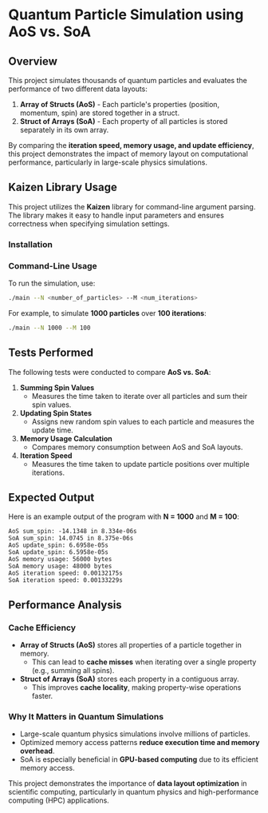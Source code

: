 # Quantum Particle Simulation using AoS vs. SoA

## Overview
This project simulates thousands of quantum particles and evaluates the performance of two different data layouts:

1. **Array of Structs (AoS)** - Each particle's properties (position, momentum, spin) are stored together in a struct.
2. **Struct of Arrays (SoA)** - Each property of all particles is stored separately in its own array.

By comparing the **iteration speed, memory usage, and update efficiency**, this project demonstrates the impact of memory layout on computational performance, particularly in large-scale physics simulations.

## Kaizen Library Usage
This project utilizes the **Kaizen** library for command-line argument parsing. The library makes it easy to handle input parameters and ensures correctness when specifying simulation settings.

### Installation

### Command-Line Usage
To run the simulation, use:
```bash
./main --N <number_of_particles> --M <num_iterations>
```
For example, to simulate **1000 particles** over **100 iterations**:
```bash
./main --N 1000 --M 100
```

## Tests Performed
The following tests were conducted to compare **AoS vs. SoA**:

1. **Summing Spin Values**
   - Measures the time taken to iterate over all particles and sum their spin values.
2. **Updating Spin States**
   - Assigns new random spin values to each particle and measures the update time.
3. **Memory Usage Calculation**
   - Compares memory consumption between AoS and SoA layouts.
4. **Iteration Speed**
   - Measures the time taken to update particle positions over multiple iterations.

## Expected Output
Here is an example output of the program with **N = 1000** and **M = 100**:
```plaintext
AoS sum_spin: -14.1348 in 8.334e-06s
SoA sum_spin: 14.0745 in 8.375e-06s
AoS update_spin: 6.6958e-05s
SoA update_spin: 6.5958e-05s
AoS memory usage: 56000 bytes
SoA memory usage: 48000 bytes
AoS iteration speed: 0.00132175s
SoA iteration speed: 0.00133229s
```

## Performance Analysis
### **Cache Efficiency**
- **Array of Structs (AoS)** stores all properties of a particle together in memory.
  - This can lead to **cache misses** when iterating over a single property (e.g., summing all spins).
- **Struct of Arrays (SoA)** stores each property in a contiguous array.
  - This improves **cache locality**, making property-wise operations faster.

### **Why It Matters in Quantum Simulations**
- Large-scale quantum physics simulations involve millions of particles.
- Optimized memory access patterns **reduce execution time and memory overhead**.
- SoA is especially beneficial in **GPU-based computing** due to its efficient memory access.

This project demonstrates the importance of **data layout optimization** in scientific computing, particularly in quantum physics and high-performance computing (HPC) applications.

